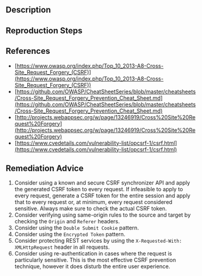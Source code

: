 ## Description


## Reproduction Steps


## References

- [https://www.owasp.org/index.php/Top_10_2013-A8-Cross-Site_Request_Forgery_(CSRF)](https://www.owasp.org/index.php/Top_10_2013-A8-Cross-Site_Request_Forgery_(CSRF))
- [https://github.com/OWASP/CheatSheetSeries/blob/master/cheatsheets/Cross-Site_Request_Forgery_Prevention_Cheat_Sheet.md](https://github.com/OWASP/CheatSheetSeries/blob/master/cheatsheets/Cross-Site_Request_Forgery_Prevention_Cheat_Sheet.md)
- [http://projects.webappsec.org/w/page/13246919/Cross%20Site%20Request%20Forgery](http://projects.webappsec.org/w/page/13246919/Cross%20Site%20Request%20Forgery)
- [https://www.cvedetails.com/vulnerability-list/opcsrf-1/csrf.html](https://www.cvedetails.com/vulnerability-list/opcsrf-1/csrf.html)


## Remediation Advice

1. Consider using a known and secure CSRF synchronizer API and apply the generated CSRF token to every request. If infeasible to apply to every request, generate a CSRF token for the entire session and apply that to every request or, at minimum, every request considered sensitive. Always make sure to check the actual CSRF token.
2. Consider verifying using same-origin rules to the source and target by checking the `Origin` and `Referer` headers.
3. Consider using the `Double Submit Cookie` pattern.
4. Consider using the `Encrypted Token` pattern.
5. Consider protecting REST services by using the `X-Requested-With: XMLHttpRequest` header in all requests.
6. Consider using re-authentication in cases where the request is particularly sensitive. This is the most effective CSRF prevention technique, however it does disturb the entire user experience.


